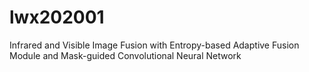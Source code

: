 # lwx202001
Infrared and Visible Image Fusion with Entropy-based Adaptive Fusion Module and Mask-guided Convolutional Neural Network
